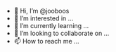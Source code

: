 - 👋 Hi, I’m @jooboos
- 👀 I’m interested in ...
- 🌱 I’m currently learning ...
- 💞️ I’m looking to collaborate on ...
- 📫 How to reach me ...

<!---
jooboos/jooboos is a ✨ special ✨ repository because its `README.md` (this file) appears on your GitHub profile.
You can click the Preview link to take a look at your changes.
--->
